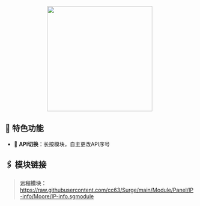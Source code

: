 <div align="center">
    
<img src="https://raw.githubusercontent.com/cc63/Surge/main/Module/Panel/IP-info/Moore/IP.png" width="280">

</div>

## 🌟 特色功能

- 📱 **API切换**：长按模块，自主更改API序号

## 🖇 模块链接

> **远程模块：** https://raw.githubusercontent.com/cc63/Surge/main/Module/Panel/IP-info/Moore/IP-info.sgmodule
